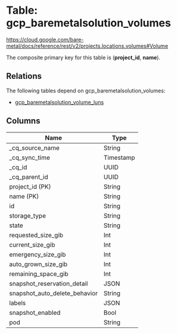 # Table: gcp_baremetalsolution_volumes

https://cloud.google.com/bare-metal/docs/reference/rest/v2/projects.locations.volumes#Volume

The composite primary key for this table is (**project_id**, **name**).

## Relations

The following tables depend on gcp_baremetalsolution_volumes:
  - [gcp_baremetalsolution_volume_luns](gcp_baremetalsolution_volume_luns)

## Columns

| Name          | Type          |
| ------------- | ------------- |
|_cq_source_name|String|
|_cq_sync_time|Timestamp|
|_cq_id|UUID|
|_cq_parent_id|UUID|
|project_id (PK)|String|
|name (PK)|String|
|id|String|
|storage_type|String|
|state|String|
|requested_size_gib|Int|
|current_size_gib|Int|
|emergency_size_gib|Int|
|auto_grown_size_gib|Int|
|remaining_space_gib|Int|
|snapshot_reservation_detail|JSON|
|snapshot_auto_delete_behavior|String|
|labels|JSON|
|snapshot_enabled|Bool|
|pod|String|
